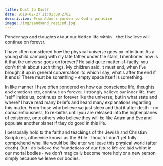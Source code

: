 ```yaml
---
title: Dust to Dust?
date: 2019-02-27T11:01:08.270Z
description: From Adam's garden to God's paradise
image: /img/sandhand_resized.jpg
---
```

Ponderings and thoughts about our hidden life within - that I believe will continue on forever.

I have often considered how the physical universe goes on infinitium.  As a young child camping with my late father under the stars, I mentioned how is it that the universe goes on forever?  He said quite matter-of-factly, you don't think about such things.  My children said, it must end, when I've brought it up in general conversation; to which I say, what's after the end if it ends?  There must be something - empty space itself is something.

In like manner I have often pondered on how our conscience life, thoughts and emotions etc, continue on forever.  I strongly believe our inner life, that 'self' inside us, continues on forever like the universe; but in what state and where?  I have read many beliefs and heard many explanations regarding this matter.  From those who believe we just sleep and that it after death - no conscientiousness, to re-births until you are released into the higher planes of existence, onto others who believe they will be like Adam and Eve and populate another planet if they do good in this life. 

I personally hold to the faith and teachings of the Jewish and Christian Scriptures, otherwise known as the Bible.  Though I don't yet fully comprehend what life would be like after we leave this physical world (after death).  But I do believe the foundations of our future life are laid whilst in our mortal bodies - we don't magically become more holy or a new person simply because we leave our bodies.
